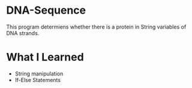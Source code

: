 # DNA-Sequence

This program determiens whether there is a protein in String variables of DNA strands.

# What I Learned

* String manipulation
* If-Else Statements
